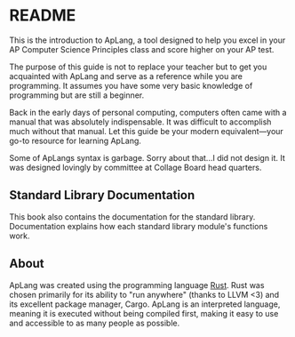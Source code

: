 # README

This is the introduction to ApLang, a tool designed to help you excel in your AP Computer Science Principles class and score higher on your AP test.

The purpose of this guide is not to replace your teacher but to get you acquainted with ApLang and serve as a reference while you are programming. It assumes you have some very basic knowledge of programming but are still a beginner.

Back in the early days of personal computing, computers often came with a manual that was absolutely indispensable. It was difficult to accomplish much without that manual. Let this guide be your modern equivalent—your go-to resource for learning ApLang. 

Some of ApLangs syntax is garbage. Sorry about that...I did not design it. It was designed lovingly by committee at Collage Board head quarters. 

## Standard Library Documentation

This book also contains the documentation for the standard library. Documentation explains how each standard library module's functions work. 
## About

ApLang was created using the programming language [Rust](https://rust-lang.org). Rust was chosen primarily for its ability to "run anywhere" (thanks to LLVM <3) and its excellent package manager, Cargo. ApLang is an interpreted language, meaning it is executed without being compiled first, making it easy to use and accessible to as many people as possible.